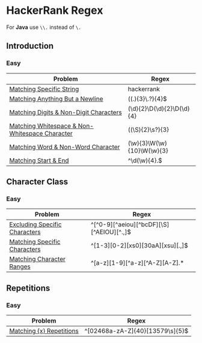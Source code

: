 # HackerRank Regex
For **Java** use `\\.` instead of `\.`
 
## Introduction
### Easy
| Problem | Regex |
| ------- | ----- |
| [Matching Specific String](https://www.hackerrank.com/challenges/matching-specific-string/problem) | hackerrank |
| [Matching Anything But a Newline](https://www.hackerrank.com/challenges/matching-anything-but-new-line/problem) | ((.){3}\\.?){4}$ |
| [Matching Digits & Non-Digit Characters](https://www.hackerrank.com/challenges/matching-digits-non-digit-character/problem) | (\d){2}\D(\d){2}\D(\d){4} |
| [Matching Whitespace & Non-Whitespace Character](https://www.hackerrank.com/challenges/matching-whitespace-non-whitespace-character/problem) | ((\S){2}\s?){3} |
| [Matching Word & Non-Word Character](https://www.hackerrank.com/challenges/matching-word-non-word/problem) | (\w){3}\W(\w){10}\W(\w){3} |
| [Matching Start & End](https://www.hackerrank.com/challenges/matching-start-end/problem) | ^\d(\w){4}\.$ |

## Character Class
### Easy
| Problem | Regex |
| ------- | ----- |
| [Excluding Specific Characters](https://www.hackerrank.com/challenges/excluding-specific-characters/problem) | ^[^0-9][^aeiou][^bcDF][\S][^AEIOU][^.,]$ |
| [Matching Specific Characters](https://www.hackerrank.com/challenges/matching-specific-characters/problem) | ^[1-3][0-2][xs0][30aA][xsu][.,]$ |
| [Matching Character Ranges](https://www.hackerrank.com/challenges/matching-range-of-characters/problem) | ^[a-z][1-9][^a-z][^A-Z][A-Z].* |

## Repetitions
### Easy
| Problem | Regex |
| ------- | ----- |
| [Matching {x} Repetitions](https://www.hackerrank.com/challenges/matching-x-repetitions/problem) | ^[02468a-zA-Z]{40}[13579\s]{5}$ |

